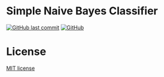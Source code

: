 # Simple Naive Bayes Classifier

[![GitHub last commit](https://img.shields.io/github/last-commit/Mozochi/naive-bayes/main)](https://img.shields.io/github/last-commit/Mozochi/naive-bayes/main)
[![GitHub](https://img.shields.io/github/license/navendu-pottekkat/awesome-readme)](https://img.shields.io/github/license/navendu-pottekkat/awesome-readme)


# License




[MIT license](./LICENSE)


